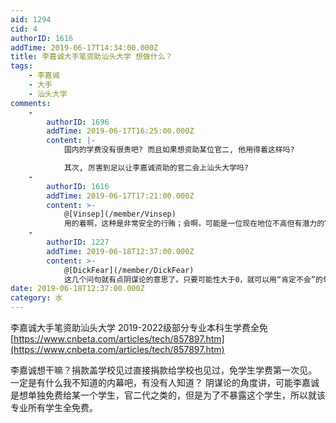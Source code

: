 ```yaml
---
aid: 1294
cid: 4
authorID: 1616
addTime: 2019-06-17T14:34:00.000Z
title: 李嘉诚大手笔资助汕头大学 想做什么？
tags:
    - 李嘉诚
    - 大手
    - 汕头大学
comments:
    -
        authorID: 1696
        addTime: 2019-06-17T16:25:00.000Z
        content: |-
            国内的学费没有很贵吧? 而且如果想资助某位官二, 他用得着这样吗?

            其次, 厉害到足以让李嘉诚资助的官二会上汕头大学吗?
    -
        authorID: 1616
        addTime: 2019-06-17T17:21:00.000Z
        content: >-
            @[Vinsep](/member/Vinsep)
            用的着啊，这种是非常安全的行贿；会啊，可能是一位现在地位不高但有潜力的官二代呢，李嘉诚在放长线钓大鱼呢。而且难道李嘉诚只巴结国家最高领导人的孩子，不是政治局常委的孩子看不上眼，不可能的吧，汕头官员的孩子李嘉诚就肯定不会感兴趣么？
    -
        authorID: 1227
        addTime: 2019-06-18T12:37:00.000Z
        content: >-
            @[DickFear](/member/DickFear)
            这几个问句就有点阴谋论的意思了。只要可能性大于0，就可以用“肯定不会”的句式咯
date: 2019-06-18T12:37:00.000Z
category: 水
---
```


李嘉诚大手笔资助汕头大学 2019-2022级部分专业本科生学费全免 [https://www.cnbeta.com/articles/tech/857897.htm](https://www.cnbeta.com/articles/tech/857897.htm)

李嘉诚想干嘛？捐款盖学校见过直接捐款给学校也见过，免学生学费第一次见。 一定是有什么我不知道的内幕吧，有没有人知道？ 阴谋论的角度讲，可能李嘉诚是想单独免费给某一个学生，官二代之类的，但是为了不暴露这个学生，所以就该专业所有学生全免费。
